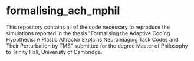 # formalising_ach_mphil

This repository contains all of the code necessary to reproduce the simulations reported in the thesis "Formalising the Adaptive Coding Hypothesis: A Plastic Attractor Explains Neuroimaging Task Codes and Their Perturbation by TMS" submitted for the degree Master of Philosophy to Trinity Hall, Univeristy of Cambridge. 
